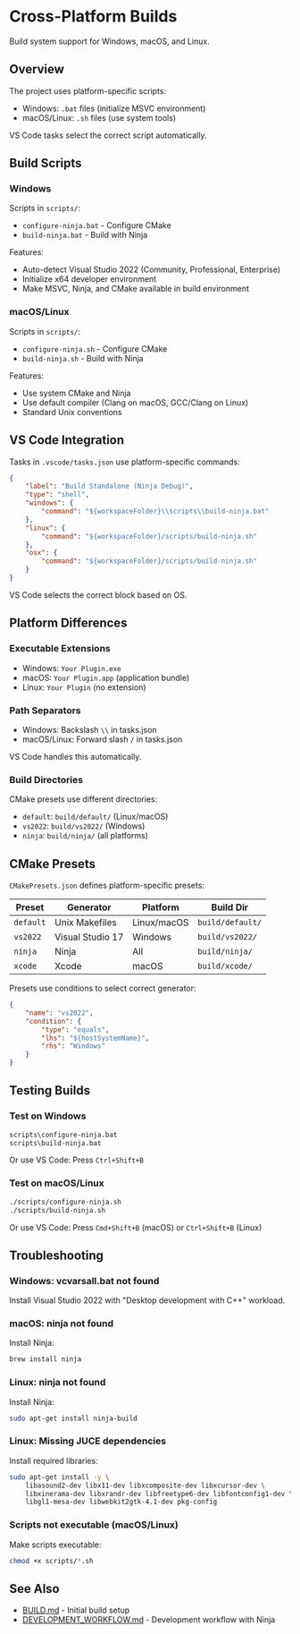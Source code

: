 # Cross-Platform Builds

Build system support for Windows, macOS, and Linux.

## Overview

The project uses platform-specific scripts:

- Windows: `.bat` files (initialize MSVC environment)
- macOS/Linux: `.sh` files (use system tools)

VS Code tasks select the correct script automatically.

## Build Scripts

### Windows

Scripts in `scripts/`:

- `configure-ninja.bat` - Configure CMake
- `build-ninja.bat` - Build with Ninja

Features:

- Auto-detect Visual Studio 2022 (Community, Professional, Enterprise)
- Initialize x64 developer environment
- Make MSVC, Ninja, and CMake available in build environment

### macOS/Linux

Scripts in `scripts/`:

- `configure-ninja.sh` - Configure CMake
- `build-ninja.sh` - Build with Ninja

Features:

- Use system CMake and Ninja
- Use default compiler (Clang on macOS, GCC/Clang on Linux)
- Standard Unix conventions

## VS Code Integration

Tasks in `.vscode/tasks.json` use platform-specific commands:

```json
{
    "label": "Build Standalone (Ninja Debug)",
    "type": "shell",
    "windows": {
        "command": "${workspaceFolder}\\scripts\\build-ninja.bat"
    },
    "linux": {
        "command": "${workspaceFolder}/scripts/build-ninja.sh"
    },
    "osx": {
        "command": "${workspaceFolder}/scripts/build-ninja.sh"
    }
}
```

VS Code selects the correct block based on OS.

## Platform Differences

### Executable Extensions

- Windows: `Your Plugin.exe`
- macOS: `Your Plugin.app` (application bundle)
- Linux: `Your Plugin` (no extension)

### Path Separators

- Windows: Backslash `\\` in tasks.json
- macOS/Linux: Forward slash `/` in tasks.json

VS Code handles this automatically.

### Build Directories

CMake presets use different directories:

- `default`: `build/default/` (Linux/macOS)
- `vs2022`: `build/vs2022/` (Windows)
- `ninja`: `build/ninja/` (all platforms)

## CMake Presets

`CMakePresets.json` defines platform-specific presets:

| Preset | Generator | Platform | Build Dir |
|--------|-----------|----------|-----------|
| `default` | Unix Makefiles | Linux/macOS | `build/default/` |
| `vs2022` | Visual Studio 17 | Windows | `build/vs2022/` |
| `ninja` | Ninja | All | `build/ninja/` |
| `xcode` | Xcode | macOS | `build/xcode/` |

Presets use conditions to select correct generator:

```json
{
    "name": "vs2022",
    "condition": {
        "type": "equals",
        "lhs": "${hostSystemName}",
        "rhs": "Windows"
    }
}
```

## Testing Builds

### Test on Windows

```cmd
scripts\configure-ninja.bat
scripts\build-ninja.bat
```

Or use VS Code: Press `Ctrl+Shift+B`

### Test on macOS/Linux

```bash
./scripts/configure-ninja.sh
./scripts/build-ninja.sh
```

Or use VS Code: Press `Cmd+Shift+B` (macOS) or `Ctrl+Shift+B` (Linux)

## Troubleshooting

### Windows: vcvarsall.bat not found

Install Visual Studio 2022 with "Desktop development with C++" workload.

### macOS: ninja not found

Install Ninja:

```bash
brew install ninja
```

### Linux: ninja not found

Install Ninja:

```bash
sudo apt-get install ninja-build
```

### Linux: Missing JUCE dependencies

Install required libraries:

```bash
sudo apt-get install -y \
    libasound2-dev libx11-dev libxcomposite-dev libxcursor-dev \
    libxinerama-dev libxrandr-dev libfreetype6-dev libfontconfig1-dev \
    libgl1-mesa-dev libwebkit2gtk-4.1-dev pkg-config
```

### Scripts not executable (macOS/Linux)

Make scripts executable:

```bash
chmod +x scripts/*.sh
```

## See Also

- [BUILD.md](../BUILD.md) - Initial build setup
- [DEVELOPMENT_WORKFLOW.md](../DEVELOPMENT_WORKFLOW.md) - Development workflow with Ninja
